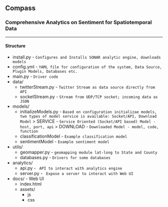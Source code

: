 ## Compass
### Comprehensive Analytics on Sentiment for Spatiotemporal Data
------------

#### Structure 
* install.py - `Configures and Installs SONAR analytic engine, downloads models `
* config.yml - ` YAML file for configuration of the system, Data Source, Plugin Models, Databases etc. `
* main.py   - ` Driver code `
* data/   
    * twitterStream.py - ` Twitter Stream as data source directly from API `
    * socketStream.py - ` Stream from UDP/TCP socket; incoming data as JSON `
* models/
    * initializeModels.py - ` Based on configuration initializae models, two types of model service is available: Socket/API, Download Model ` 
          > SERVICE - ` Service Oriented (Socket/API based) Model - host, port, api `
          > DOWNLOAD - ` Downloaded Model - model, code, function `
    * classificationModel - ` Example classification model `
    * sentimentModel - ` Example sentiment model `
* utils/
    * geomapper.py - ` geomapping module lat-long to State and County `
    * databases.py - ` Drivers for some databases `
* analytics/
    * api.py   - ` API to interact with analytics engine`
    * server.py - ` Expose a server to interact with Web UI`
* docs/ - Web UI 
    * index.html
    * assets/
        * js
        * css
